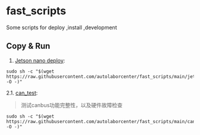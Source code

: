 # fast_scripts
Some scripts for deploy ,install ,development

## Copy & Run

1. [Jetson nano deploy](jetson_nano_deploy.sh):

```
sudo sh -c "$(wget https://raw.githubusercontent.com/autolaborcenter/fast_scripts/main/jetson_nano_deploy.sh -O -)"

```
2.1. [can_test](can_test.sh):
> 测试canbus功能完整性，以及硬件故障检查

```
sudo sh -c "$(wget https://raw.githubusercontent.com/autolaborcenter/fast_scripts/main/cantest.sh -O -)"

```
